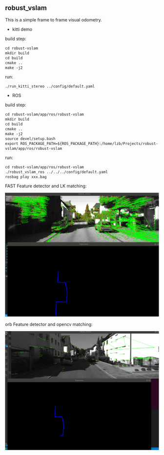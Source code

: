## robust_vslam 

This is a simple frame to frame visual odometry.

- kitti demo

build step:
```
cd robust-vslam
mkdir build
cd build
cmake ..
make -j2
```
run:

```
./run_kitti_stereo ../config/default.yaml
```
- ROS 

build step:
```
cd robust-vslam/app/ros/robust-vslam
mkdir build
cd build
cmake ..
make -j2
source devel/setup.bash
export ROS_PACKAGE_PATH=${ROS_PACKAGE_PATH}:/home/lzb/Projects/robust-vslam/app/ros/robust-vslam
```
run:

```
cd robust-vslam/app/ros/robust-vslam
./robust_vslam_ros ../../../config/default.yaml
rosbag play xxx.bag
```

FAST Feature detector and LK matching:

![1](./picture/fastLK.png)


orb Feature detector and opencv matching:

![1](./picture/orb.png)

